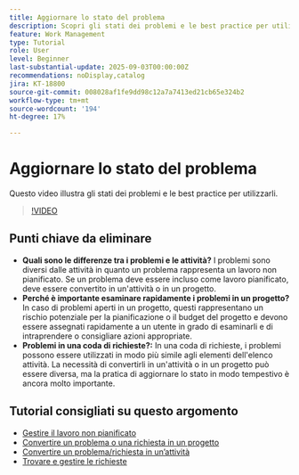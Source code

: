 ```yaml
---
title: Aggiornare lo stato del problema
description: Scopri gli stati dei problemi e le best practice per utilizzarli.
feature: Work Management
type: Tutorial
role: User
level: Beginner
last-substantial-update: 2025-09-03T00:00:00Z
recommendations: noDisplay,catalog
jira: KT-18800
source-git-commit: 008028af1fe9dd98c12a7a7413ed21cb65e324b2
workflow-type: tm+mt
source-wordcount: '194'
ht-degree: 17%

---
```


# Aggiornare lo stato del problema

Questo video illustra gli stati dei problemi e le best practice per utilizzarli.

>[!VIDEO](https://video.tv.adobe.com/v/3472973/?quality=12&learn=on&enablevpops&captions=ita)

## Punti chiave da eliminare

* **Quali sono le differenze tra i problemi e le attività?** I problemi sono diversi dalle attività in quanto un problema rappresenta un lavoro non pianificato. Se un problema deve essere incluso come lavoro pianificato, deve essere convertito in un&#39;attività o in un progetto.
* **Perché è importante esaminare rapidamente i problemi in un progetto?** In caso di problemi aperti in un progetto, questi rappresentano un rischio potenziale per la pianificazione o il budget del progetto e devono essere assegnati rapidamente a un utente in grado di esaminarli e di intraprendere o consigliare azioni appropriate.
* **Problemi in una coda di richieste?:** In una coda di richieste, i problemi possono essere utilizzati in modo più simile agli elementi dell&#39;elenco attività. La necessità di convertirli in un&#39;attività o in un progetto può essere diversa, ma la pratica di aggiornare lo stato in modo tempestivo è ancora molto importante.


## Tutorial consigliati su questo argomento

* [Gestire il lavoro non pianificato](/help/manage-work/issues-requests/handle-unplanned-work.md)
* [Convertire un problema o una richiesta in un progetto](/help/manage-work/issues-requests/create-a-project-from-a-request.md)
* [Convertire un problema/richiesta in un’attività](/help/manage-work/issues-requests/convert-issues-to-other-work-items.md)
* [Trovare e gestire le richieste](/help/manage-work/issues-requests/find-requests.md)
